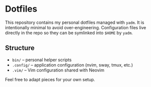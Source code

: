 # Dotfiles

This repository contains my personal dotfiles managed with `yadm`.
It is intentionally minimal to avoid over-engineering. Configuration
files live directly in the repo so they can be symlinked into `$HOME`
by `yadm`.

## Structure

- `bin/` – personal helper scripts
- `.config/` – application configuration (nvim, sway, tmux, etc.)
- `.vim/` – Vim configuration shared with Neovim

Feel free to adapt pieces for your own setup.
